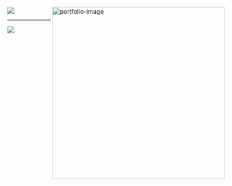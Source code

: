 
<a href="https://etezare.github.io/etezare/"  target="_blank"><img src="https://github.com/etezare/etezare/blob/main/images/My%20Portfolio.png" align="right" alt="portfolio-image" width="400" height="auto"></a>
<a href="https://www.linkedin.com/in/essey-tezare-499141204/" target="_blank"><img src="https://img.icons8.com/color/96/000000/linkedin-2.png"/></a>
<hr>
<a href="https://etezare.github.io/etezare/" target="_blank"><img src="https://img.icons8.com/fluent/96/000000/portfolio.png"/></a>
